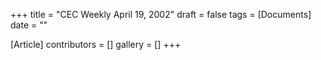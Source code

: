 +++
title = "CEC Weekly April 19, 2002"
draft = false
tags = [Documents]
date = ""

[Article]
contributors = []
gallery = []
+++